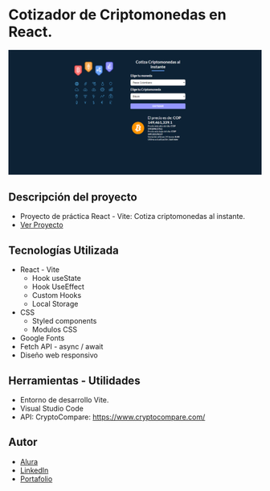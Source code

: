 # Cotizador de Criptomonedas en  React.

![Alt text](src/img/vistaPreviaCM.PNG)
## Descripción del proyecto
* Proyecto de práctica React - Vite: Cotiza criptomonedas al instante.
* [Ver Proyecto](https://criptos-react-omega.vercel.app/)

## Tecnologías Utilizada
* React - Vite
    * Hook useState
    * Hook UseEffect
    * Custom Hooks
    * Local Storage
* CSS
    * Styled components
    * Modulos CSS
* Google Fonts
* Fetch API - async / await
* Diseño web responsivo

## Herramientas - Utilidades
* Entorno de desarrollo Vite.
* Visual Studio Code
* API: CryptoCompare: https://www.cryptocompare.com/



## Autor
* [Alura](https://app.aluracursos.com/user/karlosmunera)
* [LinkedIn](https://www.linkedin.com/in/carlos-munera-259969262 "Linkedin")
* [Portafolio](https://carlosmunera.github.io/portafolio_RETO/)
